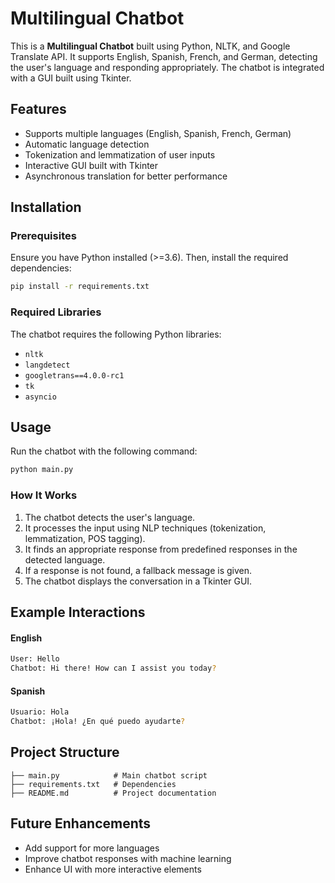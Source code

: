 # Multilingual Chatbot

This is a **Multilingual Chatbot** built using Python, NLTK, and Google Translate API. It supports English, Spanish, French, and German, detecting the user's language and responding appropriately. The chatbot is integrated with a GUI built using Tkinter.

## Features
- Supports multiple languages (English, Spanish, French, German)
- Automatic language detection
- Tokenization and lemmatization of user inputs
- Interactive GUI built with Tkinter
- Asynchronous translation for better performance

## Installation
### Prerequisites
Ensure you have Python installed (>=3.6). Then, install the required dependencies:

```sh
pip install -r requirements.txt
```

### Required Libraries
The chatbot requires the following Python libraries:
- `nltk`
- `langdetect`
- `googletrans==4.0.0-rc1`
- `tk`
- `asyncio`

## Usage
Run the chatbot with the following command:

```sh
python main.py
```

### How It Works
1. The chatbot detects the user's language.
2. It processes the input using NLP techniques (tokenization, lemmatization, POS tagging).
3. It finds an appropriate response from predefined responses in the detected language.
4. If a response is not found, a fallback message is given.
5. The chatbot displays the conversation in a Tkinter GUI.

## Example Interactions
#### English
```sh
User: Hello
Chatbot: Hi there! How can I assist you today?
```
#### Spanish
```sh
Usuario: Hola
Chatbot: ¡Hola! ¿En qué puedo ayudarte?
```

## Project Structure
```
├── main.py            # Main chatbot script
├── requirements.txt   # Dependencies
├── README.md          # Project documentation
```

## Future Enhancements
- Add support for more languages
- Improve chatbot responses with machine learning
- Enhance UI with more interactive elements



